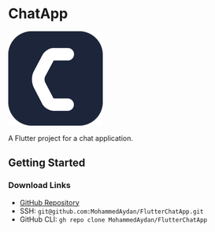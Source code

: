 # ChatApp

![App Screenshot](https://github.com/MohammedAydan/FlutterChatApp/blob/main/android/app/src/main/res/mipmap-xxxhdpi/ic_launcher.png?raw=true)

A Flutter project for a chat application.

## Getting Started

### Download Links
- [GitHub Repository](https://github.com/MohammedAydan/FlutterChatApp.git)
- SSH: `git@github.com:MohammedAydan/FlutterChatApp.git`
- GitHub CLI: `gh repo clone MohammedAydan/FlutterChatApp`
  
